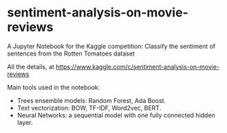 # sentiment-analysis-on-movie-reviews
A Jupyter Notebook for the Kaggle competition: Classify the sentiment of sentences from the Rotten Tomatoes dataset

All the details, at https://www.kaggle.com/c/sentiment-analysis-on-movie-reviews

Main tools used in the notebook:
- Trees ensemble models: Random Forest, Ada Boost.
- Text vectorization: BOW, TF-IDF, Word2vec, BERT.
- Neural Networks: a sequential model with one fully connected hidden layer.



